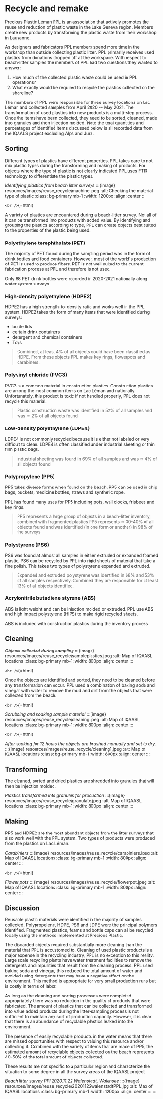 # Recycle and remake

Precious Plastic Léman [PPL](https://preciousplasticleman.ch/) is an association that actively promotes the reuse and reduction of plastic waste in the Lake Geneva region. Members create new products by transforming the plastic waste from their workshop in Lausanne.

As designers and fabricators PPL members spend more time in the workshop than outside collecting plastic litter. PPL primarily receives used plastics from donations dropped off at the workspace. With respect to beach-litter samples the members of PPL had two questions they wanted to answer:

1.  How much of the collected plastic waste could be used in PPL operations?
2.  What exactly would be required to recycle the plastics collected on the shoreline?

The members of PPL were responsible for three survey locations on Lac Léman and collected samples from April 2020 -- May 2021. The transformation of used plastics into new products is a multi-step process. Once the items have been collected, they need to be sorted, cleaned, made into granules and then injection molded. Note the total quantities and percentages of identified items discussed below is all recorded data from the IQAALS project excluding Alps and Jura.

## Sorting

Different types of plastics have different properties. PPL takes care to not mix plastic types during the transforming and making of products. For objects where the type of plastic is not clearly indicated PPL uses FTIR technology to differentiate the plastic types.

*Identifying plastics from beach litter surveys*
:::{image} resources/images/reuse_recycle/machine.jpeg
:alt: Checking the material type of plastic
:class: bg-primary mb-1
:width: 1200px
:align: center
:::

`<br />`{=html}

A variety of plastics are encountered during a beach-litter survey. Not all of it can be transformed into products with added value. By identifying and grouping the plastics according to type, PPL can create objects best suited to the properties of the plastic being used.

### Polyethylene terephthalate (PET)

The majority of PET found during the sampling period was in the form of drink bottles and food containers. However, most of the world's production of PET is used to produce fibers. PET is not well suited to the current fabrication process at PPL and therefore is not used.

Only 88 PET drink bottles were recorded in 2020-2021 nationally along water system surveys.

### High-density polyethylene (HDPE2)

HDPE2 has a high strength-to-density ratio and works well in the PPL system. HDPE2 takes the form of many items that were identified during surveys:

-   bottle lids
-   certain drink containers
-   detergent and chemical containers
-   Toys

> Combined, at least 4% of all objects could have been classified as HDPE. From these objects PPL makes key rings, flowerpots and carabiners.

### Polyvinyl chloride (PVC3)

PVC3 is a common material in construction plastics. Construction plastics are among the most common items on Lac Léman and nationally. Unfortunately, this product is toxic if not handled properly, PPL does not recycle this material.

> Plastic construction waste was identified in 52% of all samples and was $\approxeq$ 2% of all objects found

### Low-density polyethylene (LDPE4)

LDPE4 is not commonly recycled because it is either not labeled or very difficult to clean. LDPE4 is often classified under industrial sheeting or thin film plastic bags.

> Industrial sheeting was found in 69% of all samples and was $\approxeq$ 4% of all objects found

### Polypropylene (PP5)

PP5 takes diverse forms when found on the beach. PP5 can be used in chip bags, buckets, medicine bottles, straws and synthetic rope.

PPL has found many uses for PP5 including pots, wall clocks, frisbees and key rings.

> PP5 represents a large group of objects in a beach-litter inventory, combined with fragmented plastics PP5 represents $\approxeq$ 30-40% of all objects found and was identified (in one form or another) in 98% of the surveys

### Polystyrene (PS6)

PS6 was found at almost all samples in either extruded or expanded foamed plastic. PS6 can be recycled by PPL into rigid sheets of material that take a fine polish. This takes two types of polystyrene expanded and extruded.

> Expanded and extruded polystyrene was identified in 68% and 53% of all samples respectively. Combined they are responsible for at least 13% of all objects identified.

### Acrylonitrile butadiene styrene (ABS)

ABS is light weight and can be injection molded or extruded. PPL use ABS and high impact polystyrene (HIPS) to make rigid recycled sheets.

ABS is included with construction plastics during the inventory process

## Cleaning

*Objects collected during sampling*
:::{image} resources/images/reuse_recycle/sampleplastics.jpeg
:alt: Map of IQAASL locations
:class: bg-primary mb-1
:width: 800px
:align: center
:::

`<br />`{=html}

Once the objects are identified and sorted, they need to be cleaned before any transformation can occur. PPL used a combination of baking soda and vinegar with water to remove the mud and dirt from the objects that were collected from the beach.

`<br />`{=html}

*Scrubbing and soaking sample material*
:::{image} resources/images/reuse_recycle/cleaning.jpeg
:alt: Map of IQAASL locations
:class: bg-primary mb-1
:width: 800px
:align: center
:::

`<br />`{=html}

*After soaking for 12 hours the objects are brushed manually and set to dry.*
:::{image} resources/images/reuse_recycle/cleaning1.jpeg
:alt: Map of IQAASL locations
:class: bg-primary mb-1
:width: 800px
:align: center
:::

## Transforming

The cleaned, sorted and dried plastics are shredded into granules that will then be injection molded.

*Plastics transformed into granules for production*
:::{image} resources/images/reuse_recycle/granulate.jpeg
:alt: Map of IQAASL locations
:class: bg-primary mb-1
:width: 800px
:align: center
:::

## Making

PP5 and HDPE2 are the most abundant objects from the litter surveys that also work well with the PPL system. Two types of products were produced from the plastics on Lac Léman.

*Carabiniers*
:::{image} resources/images/reuse_recycle/carabiniers.jpeg
:alt: Map of IQAASL locations
:class: bg-primary mb-1
:width: 800px
:align: center
:::

`<br />`{=html}

*Flower pots*
:::{image} resources/images/reuse_recycle/flowerpot.jpeg
:alt: Map of IQAASL locations
:class: bg-primary mb-1
:width: 800px
:align: center
:::

## Discussion

Reusable plastic materials were identified in the majority of samples collected. Polypropelene, HDPE, PS6 and LDPE were the principal polymers identified. Fragmented plastics, foams and bottle caps can all be recycled locally using the methods implemented at Precious Plastic.

The discarded objects required substantially more cleaning than the material that PPL is accustomed to. Cleaning of used plastic products is a major expense in the recycling industry, PPL is no exception to this reality. Large scale recycling plants have water treatment facilities to remove the detergents and impurities that result from the cleaning process. PPL used baking soda and vinegar, this reduced the total amount of water and avoided using detergents that may have a negative effect on the environment. This method is appropriate for very small production runs but is costly in terms of labor.

As long as the cleaning and sorting processes were completed appropriately there was no reduction in the quality of products that were fabricated. The amount of plastics that can be collected and transformed into value added products during the litter-sampling process is not sufficient to maintain any sort of production capacity. However, it is clear that there is an abundance of recyclable plastics leaked into the environment.

The presence of easily recyclable products in the water means that there are missed opportunities with respect to valuing this resource and/or collecting it. Combined with the variety of items that are made of PP5, the estimated amount of recyclable objects collected on the beach represents 40-50% of the total amount of objects collected.

These results are not specific to a particular region and characterize the situation to some degree in all the survey areas of the IQAASL project.

*Beach litter survey PPl 2020.11.22 Walenstadt, Walensee*
:::{image} resources/images/reuse_recycle/20201122walenstadtPPL.jpg
:alt: Map of IQAASL locations
:class: bg-primary mb-1
:width: 1200px
:align: center
:::
:::